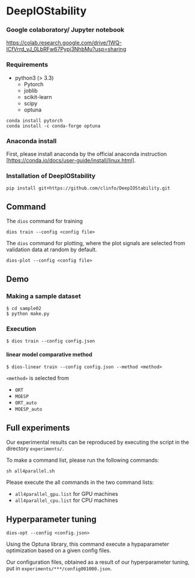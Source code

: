# DeepIOStability

### Google colaboratory/ Jupyter notebook
https://colab.research.google.com/drive/1WQ-ICfVrrd_yJ_0LbRFw67Pypj3NhbMu?usp=sharing

### Requirements
* python3 (> 3.3)
  * Pytorch
  * joblib
  * scikit-learn
  * scipy
  * optuna
```
conda install pytorch
conda install -c conda-forge optuna
```
### Anaconda install
First, please install anaconda by the official anaconda instruction [https://conda.io/docs/user-guide/install/linux.html].

### Installation of DeepIOStability
```
pip install git+https://github.com/clinfo/DeepIOStability.git
```

## Command
The `dios` command for training
```
dios train --config <config file>
```

The `dios` command for plotting, where the plot signals are selected from validation data at random by default. 
```
dios-plot --config <config file>
```


## Demo

### Making a sample dataset
```
$ cd sample02
$ python make.py
```
### Execution
```
$ dios train --config config.json
```

#### linear model comparative method
```
$ dios-linear train --config config.json --method <method>
```
`<method>` is selected from
 - `ORT`
 - `MOESP`
 - `ORT_auto`
 - `MOESP_auto`
 

## Full experiments

Our experimental results can be reproduced by executing the script in the directory `experiments/`.

To make a command list, please run the following commands:
```
sh all4parallel.sh
```

Please execute the all commands in the two command lists:
- `all4parallel_gpu.list` for GPU machines 
- `all4parallel_cpu.list` for CPU machines

## Hyperparameter tuning

```
dios-opt --config <config.json>
```
Using the Optuna library,
this command execute a hypaparameter optimization based on a given config files.

Our configuration files, obtained as a result of our hyperparameter tuning, put in `experiments/***/config001000.json`.
